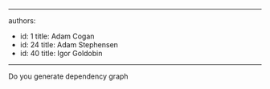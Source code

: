 

---
authors:
  - id: 1
    title: Adam Cogan
  - id: 24
    title: Adam Stephensen
  - id: 40
    title: Igor Goldobin
---




<span class='intro'> Do you generate dependency graph </span>

​<img src="/SoftwareDevelopment/RulestobetterArchitectureandCodeReview/PublishingImages/TimePRODependence.png" alt="" style="margin&#58;5px;" /><br><br>


